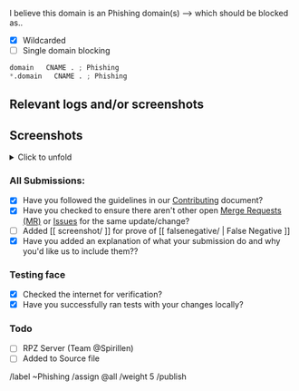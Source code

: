 I believe this domain is an Phishing domain(s) --> which should be blocked as..

- [X] Wildcarded
- [ ] Single domain blocking

```python
domain   CNAME . ; Phishing
*.domain   CNAME . ; Phishing
```

## Relevant logs and/or screenshots


## Screenshots
<details><summary>Click to unfold</summary>


</details>

### All Submissions:
- [X] Have you followed the guidelines in our [Contributing](CONTRIBUTING.md)
	  document?
- [x] Have you checked to ensure there aren't other open
      [Merge Requests (MR)](../merge_requests) or [Issues](../issues) for the
      same update/change?
- [ ] Added [[ screenshot/ ]] for prove of [[ falsenegative/ | False Negative ]]
- [X] Have you added an explanation of what your submission do and why you'd
	  like us to include them??

### Testing face
- [X] Checked the internet for verification?
- [X] Have you successfully ran tests with your changes locally?

### Todo
- [ ] RPZ Server (Team @Spirillen)
- [ ] Added to Source file

/label ~Phishing
/assign @all
/weight 5
/publish
